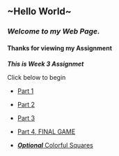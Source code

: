 ## ~Hello World~

### **_Welcome to my Web Page._**

#### Thanks for viewing my Assignment

**_This is Week 3 Assignmet_**

Click below to begin

- [Part 1](http://rishavpandey.me/coursera-hku-assignment/week-3/js_part1.html)

- [Part 2](http://rishavpandey.me/coursera-hku-assignment/week-3/js_part2.html)

- [Part 3](http://rishavpandey.me/coursera-hku-assignment/week-3/js_part3.html)

- [Part 4, FINAL GAME](http://rishavpandey.me/coursera-hku-assignment/week-3/js_part4.html)

- [**_Optional_** Colorful Squares](#)
